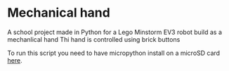 # Mechanical hand
A school project made in Python for a Lego Minstorm EV3 robot build as a mechanlical hand
Thi hand is controlled using brick buttons

To run this script you need to have micropython install on a microSD card [here](https://pybricks.com/ev3-micropython/index.html).

